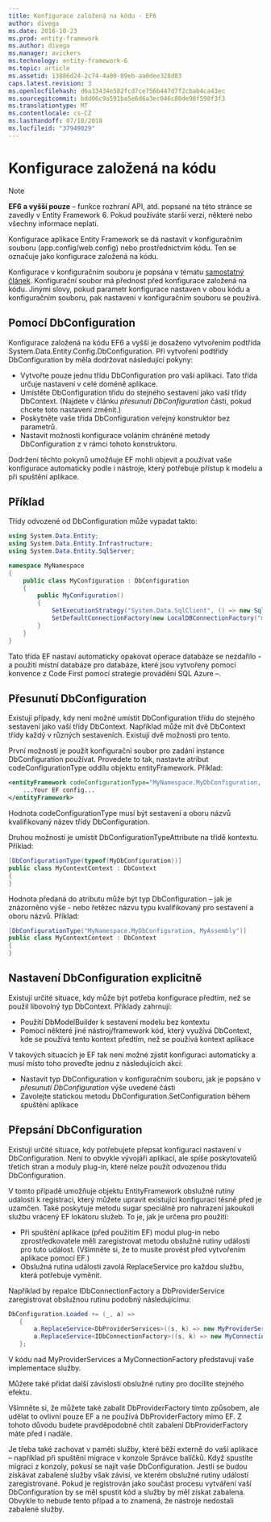 ```yaml
---
title: Konfigurace založená na kódu - EF6
author: divega
ms.date: 2016-10-23
ms.prod: entity-framework
ms.author: divega
ms.manager: avickers
ms.technology: entity-framework-6
ms.topic: article
ms.assetid: 13886d24-2c74-4a00-89eb-aa0dee328d83
caps.latest.revision: 3
ms.openlocfilehash: d6a33434e582fcd7ce756b447d7f2cbab4ca43ec
ms.sourcegitcommit: bdd06c9a591ba5e6d6a3ec046c80de98f598f3f3
ms.translationtype: MT
ms.contentlocale: cs-CZ
ms.lasthandoff: 07/10/2018
ms.locfileid: "37949029"
---
```

# <a name="code-based-configuration"></a>Konfigurace založená na kódu
> [!NOTE]
> **EF6 a vyšší pouze** – funkce rozhraní API, atd. popsané na této stránce se zavedly v Entity Framework 6. Pokud používáte starší verzi, některé nebo všechny informace neplatí.  

Konfigurace aplikace Entity Framework se dá nastavit v konfiguračním souboru (app.config/web.config) nebo prostřednictvím kódu. Ten se označuje jako konfigurace založená na kódu.  

Konfigurace v konfiguračním souboru je popsána v tématu [samostatný článek](config-file.md). Konfigurační soubor má přednost před konfigurace založená na kódu. Jinými slovy, pokud parametr konfigurace nastaven v obou kódu a konfiguračním souboru, pak nastavení v konfiguračním souboru se používá.  

## <a name="using-dbconfiguration"></a>Pomocí DbConfiguration  

Konfigurace založená na kódu EF6 a vyšší je dosaženo vytvořením podtřída System.Data.Entity.Config.DbConfiguration. Při vytvoření podtřídy DbConfiguration by měla dodržovat následující pokyny:  

- Vytvořte pouze jednu třídu DbConfiguration pro vaši aplikaci. Tato třída určuje nastavení v celé doméně aplikace.  
- Umístěte DbConfiguration třídu do stejného sestavení jako vaší třídy DbContext. (Najdete v článku *přesunutí DbConfiguration* části, pokud chcete toto nastavení změnit.)  
- Poskytněte vaše třída DbConfiguration veřejný konstruktor bez parametrů.  
- Nastavit možnosti konfigurace voláním chráněné metody DbConfiguration z v rámci tohoto konstruktoru.  

Dodržení těchto pokynů umožňuje EF mohli objevit a používat vaše konfigurace automaticky podle i nástroje, který potřebuje přístup k modelu a při spuštění aplikace.  

## <a name="example"></a>Příklad  

Třídy odvozené od DbConfiguration může vypadat takto:  

``` csharp
using System.Data.Entity;
using System.Data.Entity.Infrastructure;
using System.Data.Entity.SqlServer;

namespace MyNamespace
{
    public class MyConfiguration : DbConfiguration
    {
        public MyConfiguration()
        {
            SetExecutionStrategy("System.Data.SqlClient", () => new SqlAzureExecutionStrategy());
            SetDefaultConnectionFactory(new LocalDBConnectionFactory("mssqllocaldb"));
        }
    }
}
```  

Tato třída EF nastaví automaticky opakovat operace databáze se nezdařilo - a použití místní databáze pro databáze, které jsou vytvořeny pomocí konvence z Code First pomocí strategie provádění SQL Azure –.  

## <a name="moving-dbconfiguration"></a>Přesunutí DbConfiguration  

Existují případy, kdy není možné umístit DbConfiguration třídu do stejného sestavení jako vaší třídy DbContext. Například může mít dvě DbContext třídy každý v různých sestaveních. Existují dvě možnosti pro tento.  

První možností je použít konfigurační soubor pro zadání instance DbConfiguration používat. Provedete to tak, nastavte atribut codeConfigurationType oddílu objektu entityFramework. Příklad:  

``` xml
<entityFramework codeConfigurationType="MyNamespace.MyDbConfiguration, MyAssembly">
    ...Your EF config...
</entityFramework>
```  

Hodnota codeConfigurationType musí být sestavení a oboru názvů kvalifikovaný název třídy DbConfiguration.  

Druhou možností je umístit DbConfigurationTypeAttribute na třídě kontextu. Příklad:  

``` csharp  
[DbConfigurationType(typeof(MyDbConfiguration))]
public class MyContextContext : DbContext
{
}
```  

Hodnota předaná do atributu může být typ DbConfiguration – jak je znázorněno výše - nebo řetězec názvu typu kvalifikovaný pro sestavení a oboru názvů. Příklad:  

``` csharp
[DbConfigurationType("MyNamespace.MyDbConfiguration, MyAssembly")]
public class MyContextContext : DbContext
{
}
```  

## <a name="setting-dbconfiguration-explicitly"></a>Nastavení DbConfiguration explicitně  

Existují určité situace, kdy může být potřeba konfigurace předtím, než se použil libovolný typ DbContext. Příklady zahrnují:  

- Použití DbModelBuilder k sestavení modelu bez kontextu  
- Pomocí některé jiné nástroj/framework kód, který využívá DbContext, kde se používá tento kontext předtím, než se používá kontext aplikace  

V takových situacích je EF tak není možné zjistit konfiguraci automaticky a musí místo toho proveďte jednu z následujících akcí:  

- Nastavit typ DbConfiguration v konfiguračním souboru, jak je popsáno v *přesunutí DbConfiguration* výše uvedené části
- Zavolejte statickou metodu DbConfiguration.SetConfiguration během spuštění aplikace  

## <a name="overriding-dbconfiguration"></a>Přepsání DbConfiguration  

Existují určité situace, kdy potřebujete přepsat konfiguraci nastavení v DbConfiguration. Není to obvykle vývojáři aplikací, ale spíše poskytovatelů třetích stran a moduly plug-in, které nelze použít odvozenou třídu DbConfiguration.  

V tomto případě umožňuje objektu EntityFramework obslužné rutiny události k registraci, který můžete upravit existující konfiguraci těsně před je uzamčen.  Také poskytuje metodu sugar speciálně pro nahrazení jakoukoli službu vrácený EF lokátoru služeb. To je, jak je určena pro použití:  

- Při spuštění aplikace (před použitím EF) modul plug-in nebo zprostředkovatele měli zaregistrovat metodu obslužné rutiny události pro tuto událost. (Všimněte si, že to musíte provést před vytvořením aplikace pomocí EF.)  
- Obslužná rutina události zavolá ReplaceService pro každou službu, která potřebuje vyměnit.  

Například by repalce IDbConnectionFactory a DbProviderService zaregistrovat obslužnou rutinu podobný následujícímu:  

``` csharp
DbConfiguration.Loaded += (_, a) =>
   {
       a.ReplaceService<DbProviderServices>((s, k) => new MyProviderServices(s));
       a.ReplaceService<IDbConnectionFactory>((s, k) => new MyConnectionFactory(s));
   };
```  

V kódu nad MyProviderServices a MyConnectionFactory představují vaše implementace služby.  

Můžete také přidat další závislosti obslužné rutiny pro docílíte stejného efektu.  

Všimněte si, že můžete také zabalit DbProviderFactory tímto způsobem, ale udělat to ovlivní pouze EF a ne používá DbProviderFactory mimo EF. Z tohoto důvodu budete pravděpodobně chtít zabalení DbProviderFactory máte před i nadále.  

Je třeba také zachovat v paměti služby, které běží externě do vaší aplikace – například při spuštění migrace v konzole Správce balíčků. Když spustíte migraci z konzoly, pokusí se najít vaše DbConfiguration. Jestli se budou získávat zabalené služby však závisí, ve kterém obslužné rutiny událostí zaregistrované. Pokud je registrován jako součást procesu vytváření vaší DbConfiguration by se měl spustit kód a služby by měl získat zabalena. Obvykle to nebude tento případ a to znamená, že nástroje nedostali zabalené služby.  
